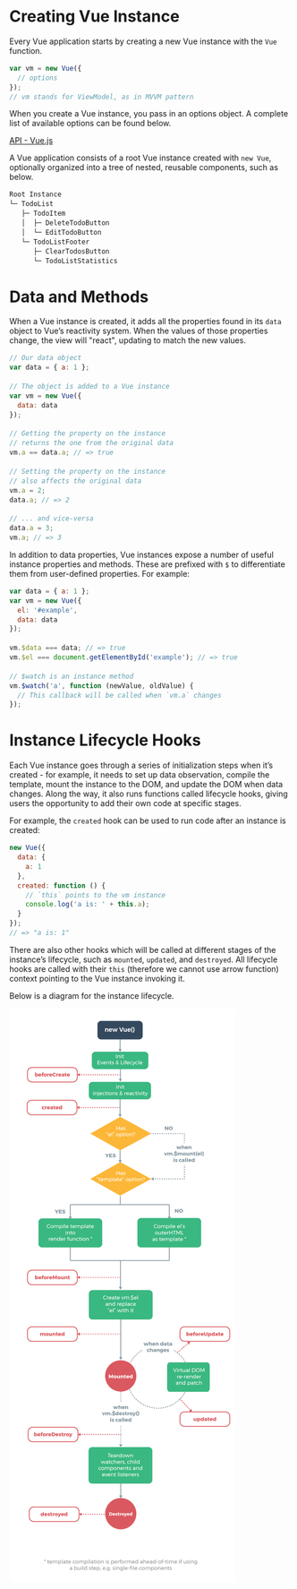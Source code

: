# Creating Vue Instance
Every Vue application starts by creating a new Vue instance with the `Vue` function.

```JavaScript
var vm = new Vue({
  // options
});
// vm stands for ViewModel, as in MVVM pattern
```

When you create a Vue instance, you pass in an options object. A complete list of available options can be found below.

[API - Vue.js](https://vuejs.org/v2/api/#Options-Data)

A Vue application consists of a root Vue instance created with `new Vue`, optionally organized into a tree of nested, reusable components, such as below.

```Bash
Root Instance
└─ TodoList
   ├─ TodoItem
   │  ├─ DeleteTodoButton
   │  └─ EditTodoButton
   └─ TodoListFooter
      ├─ ClearTodosButton
      └─ TodoListStatistics
```

# Data and Methods
When a Vue instance is created, it adds all the properties found in its `data` object to Vue’s reactivity system. When the values of those properties change, the view will "react", updating to match the new values.

```JavaScript
// Our data object
var data = { a: 1 };

// The object is added to a Vue instance
var vm = new Vue({
  data: data
});

// Getting the property on the instance
// returns the one from the original data
vm.a == data.a; // => true

// Setting the property on the instance
// also affects the original data
vm.a = 2;
data.a; // => 2

// ... and vice-versa
data.a = 3;
vm.a; // => 3
```

In addition to data properties, Vue instances expose a number of useful instance properties and methods. These are prefixed with `$` to differentiate them from user-defined properties. For example:

```JavaScript
var data = { a: 1 };
var vm = new Vue({
  el: '#example',
  data: data
});

vm.$data === data; // => true
vm.$el === document.getElementById('example'); // => true

// $watch is an instance method
vm.$watch('a', function (newValue, oldValue) {
  // This callback will be called when `vm.a` changes
});
```

# Instance Lifecycle Hooks
Each Vue instance goes through a series of initialization steps when it’s created - for example, it needs to set up data observation, compile the template, mount the instance to the DOM, and update the DOM when data changes. Along the way, it also runs functions called lifecycle hooks, giving users the opportunity to add their own code at specific stages.

For example, the `created` hook can be used to run code after an instance is created:

```JavaScript
new Vue({
  data: {
    a: 1
  },
  created: function () {
    // `this` points to the vm instance
    console.log('a is: ' + this.a);
  }
});
// => "a is: 1"
```

There are also other hooks which will be called at different stages of the instance’s lifecycle, such as `mounted`, `updated`, and `destroyed`. All lifecycle hooks are called with their `this` (therefore we cannot use arrow function) context pointing to the Vue instance invoking it.

Below is a diagram for the instance lifecycle.

![Vue Instance Lifecycle](images/vue-instance-lifecycle.png)